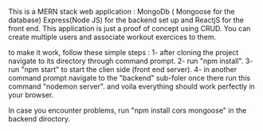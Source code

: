 This is a MERN stack web application : MongoDb ( Mongoose for the database) Express(Node JS) for the backend set up and ReactjS for the front end.
This application is just a proof of concept using CRUD. 
You can create multiple users and associate workout exercices to them.

to make it work, follow these simple steps :
        1- after cloning the project navigate to its directory through command prompt.
        2- run "npm install".
        3- run "npm start" to start the clien side (front end server).
        4- in another command prompt navigate to the "backend" sub-foler once there run this command "nodemon server".
and voila everything should work perfectly in your browser.

In case you encounter problems, run "npm install cors mongoose" in the backend diroctory.
